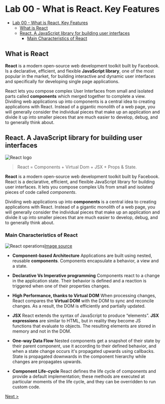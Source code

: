 # Lab 00 - What is React. Key Features

- [Lab 00 - What is React. Key Features](#lab-00---what-is-react-key-features)
  - [What is React](#what-is-react)
  - [React. A JavaScript library for building user interfaces](#react-a-javascript-library-for-building-user-interfaces)
    - [Main Characteristics of React](#main-characteristics-of-react)

## What is React

**React** is a modern open-source web development toolkit built by Facebook. Is a declarative, efficient, and flexible **JavaScript library**, one of the most popular in the market, for building interactive and dynamic user interfaces and specifically for developing single page applications.

React lets you compose complex User Interfaces from small and isolated parts called **components** which merged together to complete a view. Dividing web applications up into components is a central idea to creating applications with React. Instead of a gigantic monolith of a web page, you will generally consider the individual pieces that make up an application and divide it up into smaller pieces that are much easier to develop, debug, and to generally think about.

## React. A JavaScript library for building user interfaces

![React logo](https://upload.wikimedia.org/wikipedia/commons/thumb/a/a7/React-icon.svg/512px-React-icon.svg.png)

> React = Components + Virtual Dom + JSX + Props & State.

**React** is a modern open-source web development toolkit built by Facebook.
React is a declarative, efficient, and flexible JavaScript library for
building user interfaces. It lets you compose complex UIs from small
and isolated pieces of code called *components*.

Dividing web applications up into **components** is a central idea to
creating applications with React. Instead of a gigantic monolith of
a web page, you will generally consider the individual pieces that
make up an application and divide it up into smaller pieces that
are much easier to develop, debug, and to generally think about.

### Main Characteristics of React

![React operations](https://www.ibm.com/developerworks/library/wa-react-intro/figure1.png)[Image source](https://www.ibm.com/developerworks/library/wa-react-intro/index.html)

- **Component-based Architecture**
  Applications are built using nested, reusable **components**. Components encapsulate a behavior, a view and a state.

- **Declarative Vs Imperative programming**
  Components react to a change in the application state. Their behavior is defined and a reaction is triggered when one of their properties changes.

- **High Performance, thanks to Virtual DOM**
  When processing changes, React compares the **Virtual DOM** with the DOM to sync and reconcile changes. As a result, the DOM is efficiently and partially updated.

- **JSX**
  React extends the syntax of JavaScript to produce “elements”. **JSX expressions** are similar to HTML, but in reality they become JS functions that evaluate to objects.  The resulting elements are stored in memory and not in the DOM.

- **One-way Data Flow**
  Nested components get a snapshot of their state by their parent component, use it according to their defined behavior, and when a state change occurs it's propagated upwards using callbacks. State is propagated downwards in the component hierarchy while changes are propagates upwards.

- **Component Life-cycle**
  React defines the life cycle of components and provide a default implementation; these methods are executed at particular moments  of the life cycle, and they can be overridden to run custom code.

[Next >](../lab-01-start-react-project)
